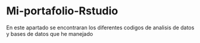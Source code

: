 # Mi-portafolio-Rstudio
En este apartado se encontraran los diferentes codigos de analisis de datos y bases de datos que he manejado
